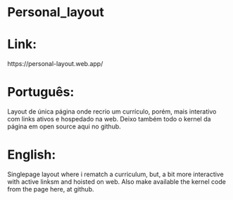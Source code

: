# Personal_layout
 <h1>Link:</h1>
<a target="_blank">https://personal-layout.web.app/</a>
 <h1>Português:</h1>
 <div>Layout de única página onde recrio um currículo, porém, mais interativo com links ativos e hospedado na web. Deixo também todo o kernel da página em open source aqui no github.</div>
<h1>English: </h1>
<div>Singlepage layout where i rematch a curriculum, but, a bit more interactive with active linksm and hoisted on web. Also make available the kernel code from the page here, at github.</div>


